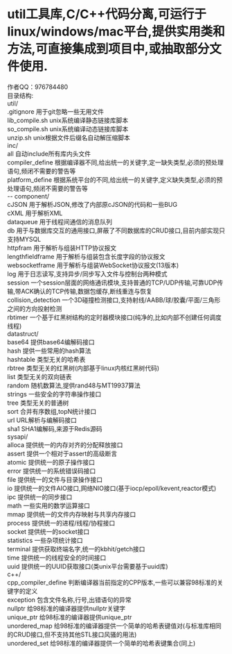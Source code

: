 # util工具库,C/C++代码分离,可运行于linux/windows/mac平台,提供实用类和方法,可直接集成到项目中,或抽取部分文件使用.  
作者QQ：976784480  
目录结构:  
util/  
	.gitignore					用于git忽略一些无用文件  
	lib_compile.sh				unix系统编译静态链接库脚本  
	so_compile.sh				unix系统编译动态链接库脚本  
	unzip.sh					unix根据文件后缀名自动解压缩脚本  
	inc/  
		all						自动include所有库内头文件  
		compiler_define			根据编译器不同,给出统一的关键字,定一缺失类型,必须的预处理语句,频闭不需要的警告等  
		platform_define			根据系统平台的不同,给出统一的关键字,定义缺失类型,必须的预处理语句,频闭不需要的警告等  
		-- component/  
			cJSON				用于解析JSON,修改了内部原cJSON的代码和一些BUG  
			cXML				用于解析XML  
			dataqueue			用于线程间通信的消息队列  
			db					用于与数据库交互的通用接口,屏蔽了不同数据库的CRUD接口,目前内部实现只支持MYSQL  
			httpfram			用于解析与组装HTTP协议报文  
			lengthfieldframe	用于解析与组装包含长度字段的协议报文  
			websocketframe		用于解析与组装WebSocket协议报文(13版本)  
			log					用于日志读写,支持异步/同步写入文件与控制台两种模式  
			session				一个session层面的网络通讯模块,支持普通的TCP/UDP传输,可靠UDP传输,带ACK确认的TCP传输,数据包缓存,断线重连与恢复  
			collision_detection	一个3D碰撞检测接口,支持射线/AABB/球/胶囊/平面/三角形之间的方向投射检测  
			rbtimer				一个基于红黑树结构的定时器模块接口(纯净的,比如内部不创建任何调度线程)  
		datastruct/  
				base64			提供base64编解码接口  
				hash			提供一些常用的hash算法  
				hashtable		类型无关的哈希表  
				rbtree			类型无关的红黑树(内部基于linux内核红黑树代码)  
				list			类型无关的双向链表  
				random			随机数算法,提供rand48与MT19937算法  
				strings			一些安全的字符串操作接口  
				tree			类型无关的普通树  
				sort			合并有序数组,topN统计接口  
				url				URL解析与编解码接口  
				sha1			SHA1编解码,来源于Redis源码  
		sysapi/  
				alloca			提供统一的内存对齐的分配释放接口  
				assert			提供一个相对于assert的高级断言  
				atomic			提供统一的原子操作接口  
				error			提供统一的系统错误码接口  
				file			提供统一的文件与目录操作接口  
				io				提供统一的文件AIO接口,网络NIO接口(基于iocp/epoll/kevent,reactor模式)  
				ipc				提供统一的同步接口  
				math			一些实用的数学运算接口  
				mmap			提供统一的文件内存映射与共享内存接口  
				process			提供统一的进程/线程/协程接口  
				socket			提供统一的socket接口  
				statistics		一些杂项统计接口  
				terminal		提供获取终端名字,统一的kbhit/getch接口  
				time			提供统一的线程安全的时间接口  
				uuid			提供统一的UUID获取接口(类unix平台需要基于uuid库)  
		c++/  
			cpp_compiler_define	判断编译器当前指定的CPP版本,一些可以兼容98标准的关键字的定义  
			exception			包含文件名称,行号,出错语句的异常  
			nullptr				给98标准的编译器提供nullptr关键字  
			unique_ptr			给98标准的编译器提供unique_ptr  
			unordered_map		给98标准的编译器提供一个简单的哈希表键值对(与标准库相同的CRUD接口,但不支持其他STL接口风骚的用法)  
			unordered_set		给98标准的编译器提供一个简单的哈希表键集合(同上)  